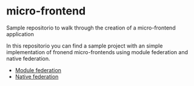 # micro-frontend

Sample repositorio to walk through the creation of a micro-frontend application

In this repositorio you can find a sample project with an simple implementation of fronend micro-frontends using module federation and native federation.

- [Module federation](src/module-federation/README.md)
- [Native federation](src/native-federation/README.md)

